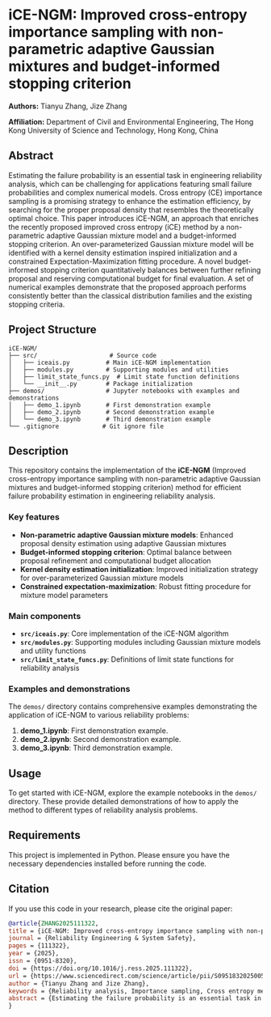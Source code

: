 # iCE-NGM: Improved cross-entropy importance sampling with non-parametric adaptive Gaussian mixtures and budget-informed stopping criterion

**Authors:** Tianyu Zhang, Jize Zhang

**Affiliation:** Department of Civil and Environmental Engineering, The Hong Kong University of Science and Technology, Hong Kong, China

## Abstract

Estimating the failure probability is an essential task in engineering reliability analysis, which can be challenging for applications featuring small failure probabilities and complex numerical models. Cross entropy (CE) importance sampling is a promising strategy to enhance the estimation efficiency, by searching for the proper proposal density that resembles the theoretically optimal choice. This paper introduces iCE-NGM, an approach that enriches the recently proposed improved cross entropy (iCE) method by a non-parametric adaptive Gaussian mixture model and a budget-informed stopping criterion. An over-parameterized Gaussian mixture model will be identified with a kernel density estimation inspired initialization and a constrained Expectation-Maximization fitting procedure. A novel budget-informed stopping criterion quantitatively balances between further refining proposal and reserving computational budget for final evaluation. A set of numerical examples demonstrate that the proposed approach performs consistently better than the classical distribution families and the existing stopping criteria.

## Project Structure

```
iCE-NGM/
├── src/                    # Source code
│   ├── iceais.py          # Main iCE-NGM implementation
│   ├── modules.py         # Supporting modules and utilities
│   ├── limit_state_funcs.py  # Limit state function definitions
│   └── __init__.py        # Package initialization
├── demos/                 # Jupyter notebooks with examples and demonstrations
│   ├── demo_1.ipynb       # First demonstration example
│   ├── demo_2.ipynb       # Second demonstration example
│   └── demo_3.ipynb       # Third demonstration example
└── .gitignore            # Git ignore file
```

## Description

This repository contains the implementation of the **iCE-NGM** (Improved cross-entropy importance sampling with non-parametric adaptive Gaussian mixtures and budget-informed stopping criterion) method for efficient failure probability estimation in engineering reliability analysis.

### Key features

- **Non-parametric adaptive Gaussian mixture models**: Enhanced proposal density estimation using adaptive Gaussian mixtures
- **Budget-informed stopping criterion**: Optimal balance between proposal refinement and computational budget allocation
- **Kernel density estimation initialization**: Improved initialization strategy for over-parameterized Gaussian mixture models
- **Constrained expectation-maximization**: Robust fitting procedure for mixture model parameters

### Main components

- **`src/iceais.py`**: Core implementation of the iCE-NGM algorithm
- **`src/modules.py`**: Supporting modules including Gaussian mixture models and utility functions
- **`src/limit_state_funcs.py`**: Definitions of limit state functions for reliability analysis

### Examples and demonstrations

The `demos/` directory contains comprehensive examples demonstrating the application of iCE-NGM to various reliability problems:

1. **demo_1.ipynb**: First demonstration example.
2. **demo_2.ipynb**: Second demonstration example.
3. **demo_3.ipynb**: Third demonstration example.

## Usage

To get started with iCE-NGM, explore the example notebooks in the `demos/` directory. These provide detailed demonstrations of how to apply the method to different types of reliability analysis problems.

## Requirements

This project is implemented in Python. Please ensure you have the necessary dependencies installed before running the code.

## Citation

If you use this code in your research, please cite the original paper:

```bibtex
@article{ZHANG2025111322,
title = {iCE-NGM: Improved cross-entropy importance sampling with non-parametric adaptive Gaussian mixtures and budget-informed stopping criterion},
journal = {Reliability Engineering & System Safety},
pages = {111322},
year = {2025},
issn = {0951-8320},
doi = {https://doi.org/10.1016/j.ress.2025.111322},
url = {https://www.sciencedirect.com/science/article/pii/S095183202500523X},
author = {Tianyu Zhang and Jize Zhang},
keywords = {Reliability analysis, Importance sampling, Cross entropy method, Mixture model, Stopping criterion},
abstract = {Estimating the failure probability is an essential task in engineering reliability analysis, which can be challenging for applications featuring small failure probabilities and complex numerical models. Cross entropy (CE) importance sampling is a promising strategy to enhance the estimation efficiency, by searching for the proper proposal density that resembles the theoretically optimal choice. This paper introduces iCE-NGM, an approach that enriches the recently proposed improved cross entropy (iCE) method by a non-parametric adaptive Gaussian mixture model and a budget-informed stopping criterion. An over-parameterized Gaussian mixture model will be identified with a kernel density estimation-inspired initialization and a constrained Expectation-Maximization fitting procedure. A novel budget-informed stopping criterion quantitatively balances between further refining proposal and reserving computational budget for final evaluation. A set of numerical examples demonstrate that the proposed approach performs consistently better than the classical distribution families and the existing stopping criteria.}
}
``` 